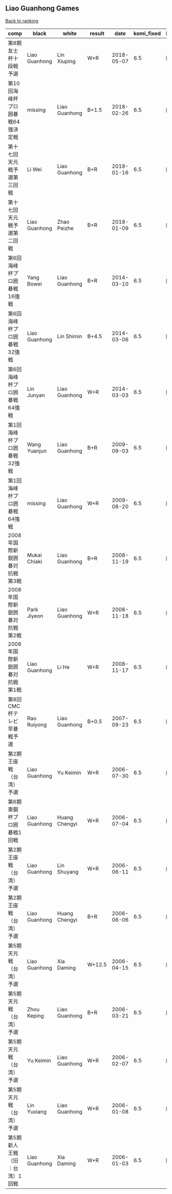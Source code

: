 ## Liao Guanhong Games

[Back to ranking](../../index.md)




| **comp** | **black** | **white** | **result** | **date** | **komi_fixed** | **kifu** | 
| --- | --- | --- | --- | --- | --- | --- |
| 第8期友士杯十段戦予選 | Liao Guanhong | Lin Xiuping | W+R | 2018-05-07 | 6.5 | [Kifu](https://kifudepot.net/kifucontents.php?id=eGfnWzJT5X%2B%2BEi5u1FgXig%3D%3D) | 
| 第10回海峰杯プロ囲碁戦64強決定戦 | missing | Liao Guanhong | B+1.5 | 2018-02-26 | 6.5 | [Kifu](https://kifudepot.net/kifucontents.php?id=1%2FVXBUnwrSVh4JL%2Fr5dN5Q%3D%3D) | 
| 第十七回天元戦予選第三回戦 | Li Wei | Liao Guanhong | B+R | 2018-01-16 | 6.5 | [Kifu](https://kifudepot.net/kifucontents.php?id=5xTrK7m174gHIz0yWAqS7g%3D%3D) | 
| 第十七回天元戦予選第二回戦 | Liao Guanhong | Zhao Peizhe | B+R | 2018-01-09 | 6.5 | [Kifu](https://kifudepot.net/kifucontents.php?id=c6q4egD9ZJFZTR6CLF1Xjw%3D%3D) | 
| 第6回海峰杯プロ囲碁戦16強戦 | Yang Bowei | Liao Guanhong | B+R | 2014-03-10 | 6.5 | [Kifu](https://kifudepot.net/kifucontents.php?id=H%2FsXZ5Gqz7XUZnYLnTrMxQ%3D%3D) | 
| 第6回海峰杯プロ囲碁戦32強戦 | Liao Guanhong | Lin Shimin | B+4.5 | 2014-03-06 | 6.5 | [Kifu](https://kifudepot.net/kifucontents.php?id=%2F4lR6iXoUYeJTp1YaWlpmQ%3D%3D) | 
| 第6回海峰杯プロ囲碁戦64強戦 | Lin Junyan | Liao Guanhong | W+R | 2014-03-03 | 6.5 | [Kifu](https://kifudepot.net/kifucontents.php?id=9R3MmJ9EyZ%2FVziQAWm%2F%2FSQ%3D%3D) | 
| 第1回海峰杯プロ囲碁戦32強戦 | Wang Yuanjun | Liao Guanhong | B+R | 2009-09-03 | 6.5 | [Kifu](https://kifudepot.net/kifucontents.php?id=XWEq0hKn%2F0nrP%2B7%2FOKdpeQ%3D%3D) | 
| 第1回海峰杯プロ囲碁戦64強戦 | missing | Liao Guanhong | W+R | 2009-08-20 | 6.5 | [Kifu](https://kifudepot.net/kifucontents.php?id=%2FXTev%2Fk9RvuyLdM4FNfc4A%3D%3D) | 
| 2008年国際新鋭囲碁対抗戦第3戦 | Mukai Chiaki | Liao Guanhong | B+R | 2008-11-19 | 6.5 | [Kifu](https://kifudepot.net/kifucontents.php?id=RN1zeI3CjvSnUGvqwqfhoA%3D%3D) | 
| 2008年国際新鋭囲碁対抗戦第2戦 | Park Jiyeon | Liao Guanhong | W+R | 2008-11-18 | 6.5 | [Kifu](https://kifudepot.net/kifucontents.php?id=ipaiJEX1dvuwyrkd5xL8yw%3D%3D) | 
| 2008年国際新鋭囲碁対抗戦第1戦 | Liao Guanhong | Li He | W+R | 2008-11-17 | 6.5 | [Kifu](https://kifudepot.net/kifucontents.php?id=r1tw%2F%2Fmc6XOYwX9%2Fwpp1%2FQ%3D%3D) | 
| 第8回CMC杯テレビ早碁戦予選 | Rao Ruiyong | Liao Guanhong | B+0.5 | 2007-09-23 | 6.5 | [Kifu](https://kifudepot.net/kifucontents.php?id=zrS1OxNVNZeDGNfBs6jtdg%3D%3D) | 
| 第2期王座戦（台湾）予選 | Liao Guanhong | Yu Keimin | W+R | 2006-07-30 | 6.5 | [Kifu](https://kifudepot.net/kifucontents.php?id=LtkDWfo4oYZubBvTVPr6hA%3D%3D) | 
| 第6期東鋼杯プロ囲碁戦1回戦 | Liao Guanhong | Huang Chengyi | W+R | 2006-07-04 | 6.5 | [Kifu](https://kifudepot.net/kifucontents.php?id=MKJ1k15gxVtclJAF9FSMcw%3D%3D) | 
| 第2期王座戦（台湾）予選 | Liao Guanhong | Lin Shuyang | W+R | 2006-06-11 | 6.5 | [Kifu](https://kifudepot.net/kifucontents.php?id=0R9bNjNzQnZoH74UoWcEhw%3D%3D) | 
| 第2期王座戦（台湾）予選 | Liao Guanhong | Huang Chengyi | B+R | 2006-06-06 | 6.5 | [Kifu](https://kifudepot.net/kifucontents.php?id=koqMXg8bOSOY3UGNu57Tpg%3D%3D) | 
| 第5期天元戦（台湾）予選 | Liao Guanhong | Xia Daming | W+12.5 | 2006-04-15 | 6.5 | [Kifu](https://kifudepot.net/kifucontents.php?id=FWn8X0WUY8pF5vSI%2Bj2RUA%3D%3D) | 
| 第5期天元戦（台湾）予選 | Zhou Keping | Liao Guanhong | B+R | 2006-03-21 | 6.5 | [Kifu](https://kifudepot.net/kifucontents.php?id=yGhUxmqjiqoG0O7s1z1IpQ%3D%3D) | 
| 第5期天元戦（台湾）予選 | Yu Keimin | Liao Guanhong | W+R | 2006-02-07 | 6.5 | [Kifu](https://kifudepot.net/kifucontents.php?id=tKNK%2FG%2Fh5WSLCjn4kaEW0w%3D%3D) | 
| 第5期天元戦（台湾）予選 | Lin Yuxiang | Liao Guanhong | W+R | 2006-01-08 | 6.5 | [Kifu](https://kifudepot.net/kifucontents.php?id=AS%2FoSqgOgNL4%2B9XNrtTHrw%3D%3D) | 
| 第5期新人王戦（旧｜台湾）1回戦 | Liao Guanhong | Xia Daming | W+R | 2006-01-03 | 6.5 | [Kifu](https://kifudepot.net/kifucontents.php?id=42LtV1XGDmDbM%2FXpqXP%2B0g%3D%3D) |




